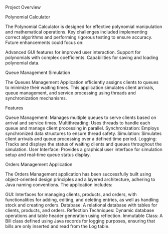 Project Overview

Polynomial Calculator

The Polynomial Calculator is designed for effective polynomial manipulation and mathematical operations. Key challenges included implementing correct algorithms and performing rigorous testing to ensure accuracy. Future enhancements could focus on:

Advanced GUI features for improved user interaction.
Support for polynomials with complex coefficients.
Capabilities for saving and loading polynomial data.

Queue Management Simulation

The Queues Management Application efficiently assigns clients to queues to minimize their waiting times. This application simulates client arrivals, queue management, and service processing using threads and synchronization mechanisms.

Features

Queue Management: Manages multiple queues to serve clients based on arrival and service times.
Multithreading: Uses threads to handle each queue and manage client processing in parallel.
Synchronization: Employs synchronized data structures to ensure thread safety.
Simulation: Simulates client arrivals and queue processing over a defined time period.
Logging: Tracks and displays the status of waiting clients and queues throughout the simulation.
User Interface: Provides a graphical user interface for simulation setup and real-time queue status display.

Orders Management Application

The Orders Management application has been successfully built using object-oriented design principles and a layered architecture, adhering to Java naming conventions. The application includes:

GUI: Interfaces for managing clients, products, and orders, with functionalities for adding, editing, and deleting entries, as well as handling stock and creating orders.
Database: A relational database with tables for clients, products, and orders.
Reflection Techniques: Dynamic database operations and table header generation using reflection.
Immutable Class: A Bill class defined using Java records for logging purposes, ensuring that bills are only inserted and read from the Log table.
